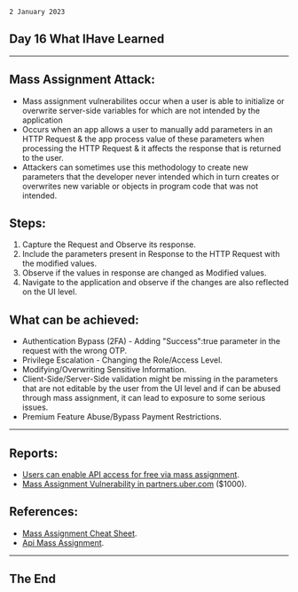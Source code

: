 `2 January 2023`
## **Day 16 What IHave Learned**
***
## **Mass Assignment Attack**:
- Mass assignment vulnerabilites occur when a user is able to initialize or overwrite server-side variables for which are not intended by the application
- Occurs when an app allows a user to manually add parameters in an HTTP Request & the app process value of these parameters when processing the HTTP Request & it affects the response that is returned to the user. 
- Attackers can sometimes use this methodology to create new parameters that the developer never intended which in turn creates or overwrites new variable or objects in program code that was not intended.
## **Steps**:
1. Capture the Request and Observe its response.
2. Include the parameters present in Response to the HTTP Request with the modified values.
3. Observe if the values in response are changed as Modified values.
4. Navigate to the application and observe if the changes are also reflected on the UI level.
## **What can be achieved**:
- Authentication Bypass (2FA) - Adding "Success":true parameter in the request with the wrong OTP.
- Privilege Escalation - Changing the Role/Access Level.
- Modifying/Overwriting Sensitive Information.
- Client-Side/Server-Side validation might be missing in the parameters that are not editable by the user from the UI level and if can be abused through mass assignment, it can lead to exposure to some serious issues.
- Premium Feature Abuse/Bypass Payment Restrictions.
***
## **Reports**:
- [Users can enable API access for free via mass assignment](https://hackerone.com/reports/267781).
- [Mass Assignment Vulnerability in partners.uber.com](https://hackerone.com/reports/99424) ($1000).

## **References**:
- [Mass Assignment Cheat Sheet](https://cheatsheetseries.owasp.org/cheatsheets/Mass_Assignment_Cheat_Sheet.html).
- [Api Mass Assignment](https://www.virtuesecurity.com/kb/api-mass-assignment/).

***
## **The End**

